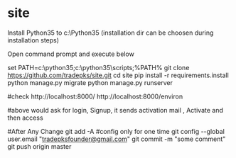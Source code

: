 # site
Install Python35 to c:\Python35 (installation dir can be choosen during installation steps)

Open command prompt and execute below 

set PATH=c:\python35;c:\python35\scripts;%PATH%
git clone https://github.com/tradepks/site.git
cd site
pip install -r requirements.install
python manage.py migrate
python manage.py runserver

#check 
http://localhost:8000/
http://localhost:8000/environ

#above would ask for login, Signup, it sends activation mail , Activate and then access 



#After Any Change 
git add -A
#config only for one time
git config --global user.email "tradepksfounder@gmail.com"
git commit -m "some comment"
git push origin master
